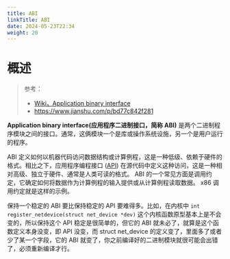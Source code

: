 ```yaml
---
title: ABI
linkTitle: ABI
date: 2024-05-23T22:34
weight: 20
---
```


# 概述

> 参考：
>
> - [Wiki，Application binary interface](https://en.wikipedia.org/wiki/Application_binary_interface)
> - https://www.jianshu.com/p/bd77c842f281

**Application binary interface(应用程序二进制接口，简称 ABI)** 是两个二进制程序模块之间的接口。通常，这俩模块一个是库或操作系统设施，另一个是用户运行的程序。

ABI 定义如何以机器代码访问数据结构或计算例程，这是一种低级、依赖于硬件的格式。相比之下，应用程序编程接口 ([API](/docs/5.数据存储/存储/存储的基础设施架构/分布式存储/Ceph/API.md)) 在源代码中定义这种访问，这是一种相对高级、独立于硬件、通常是人类可读的格式。 ABI 的一个常见方面是调用约定，它确定如何将数据作为计算例程的输入提供或从计算例程读取数据。 x86 调用约定就是这样的示例。

保持一个稳定的 ABI 要比保持稳定的 API 要难得多。比如，在内核中 `int register_netdevice(struct net_device *dev)` 这个内核函数原型基本上是不会变的，所以保持这个 API 稳定是很简单的，但它的 ABI 就未必了，就算是这个函数定义本身没变，即 API 没变，而 struct net_device 的定义变了，里面多了或者少了某一个字段，它的 ABI 就变了，你之前编译好的二进制模块就很可能会出错了，必须重新编译才行。
